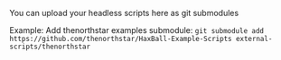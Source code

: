 You can upload your headless scripts here as git submodules

Example: 
Add thenorthstar examples submodule: `git submodule add https://github.com/thenorthstar/HaxBall-Example-Scripts external-scripts/thenorthstar`